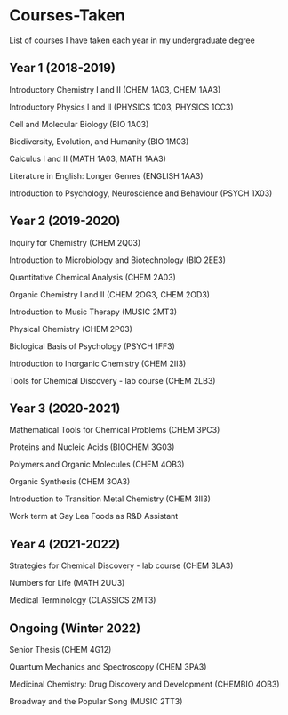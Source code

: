 # Courses-Taken
List of courses I have taken each year in my undergraduate degree

## Year 1 (2018-2019)
Introductory Chemistry I and II (CHEM 1A03, CHEM 1AA3)

Introductory Physics I and II (PHYSICS 1C03, PHYSICS 1CC3)

Cell and Molecular Biology (BIO 1A03)

Biodiversity, Evolution, and Humanity (BIO 1M03)

Calculus I and II (MATH 1A03, MATH 1AA3)

Literature in English: Longer Genres (ENGLISH 1AA3)

Introduction to Psychology, Neuroscience and Behaviour (PSYCH 1X03)

## Year 2 (2019-2020)
Inquiry for Chemistry (CHEM 2Q03)

Introduction to Microbiology and Biotechnology (BIO 2EE3)

Quantitative Chemical Analysis (CHEM 2A03)

Organic Chemistry I and II (CHEM 2OG3, CHEM 2OD3)

Introduction to Music Therapy (MUSIC 2MT3)

Physical Chemistry (CHEM 2P03)

Biological Basis of Psychology (PSYCH 1FF3)

Introduction to Inorganic Chemistry (CHEM 2II3)

Tools for Chemical Discovery - lab course (CHEM 2LB3)

## Year 3 (2020-2021)
Mathematical Tools for Chemical Problems (CHEM 3PC3)

Proteins and Nucleic Acids (BIOCHEM 3G03)

Polymers and Organic Molecules (CHEM 4OB3)

Organic Synthesis (CHEM 3OA3)

Introduction to Transition Metal Chemistry (CHEM 3II3)

Work term at Gay Lea Foods as R&D Assistant

## Year 4 (2021-2022)
Strategies for Chemical Discovery - lab course (CHEM 3LA3)

Numbers for Life (MATH 2UU3)

Medical Terminology (CLASSICS 2MT3)


## Ongoing (Winter 2022)

Senior Thesis (CHEM 4G12)

Quantum Mechanics and Spectroscopy (CHEM 3PA3)

Medicinal Chemistry: Drug Discovery and Development (CHEMBIO 4OB3)

Broadway and the Popular Song (MUSIC 2TT3)


